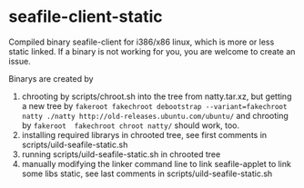 seafile-client-static
=====================

Compiled binary seafile-client for i386/x86 linux, which is more or less static linked.
If a binary is not working for you, you are welcome to create an issue.

Binarys are created by 
  1. chrooting by scripts/chroot.sh into the tree from natty.tar.xz, but getting a new tree by `fakeroot fakechroot debootstrap --variant=fakechroot natty ./natty http://old-releases.ubuntu.com/ubuntu/` and chrooting by `fakeroot  fakechroot chroot natty/` should work, too.
  2. installing required librarys in chrooted tree, see first comments in scripts/uild-seafile-static.sh
  3. running scripts/uild-seafile-static.sh in chrooted tree
  4. manually modifying the linker command line to link seafile-applet to link some libs static, see last comments in scripts/uild-seafile-static.sh
